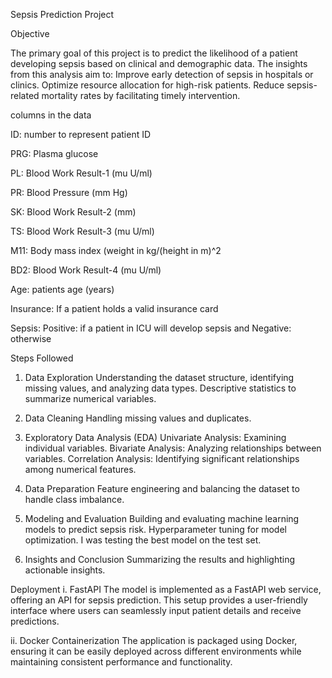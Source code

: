Sepsis Prediction Project

Objective

The primary goal of this project is to predict the likelihood of a patient developing sepsis based on clinical and demographic data. The insights from this analysis aim to:
Improve early detection of sepsis in hospitals or clinics.
Optimize resource allocation for high-risk patients.
Reduce sepsis-related mortality rates by facilitating timely intervention.

columns in the data

ID: number to represent patient ID

PRG: Plasma glucose

PL: Blood Work Result-1 (mu U/ml)

PR: Blood Pressure (mm Hg)

SK: Blood Work Result-2 (mm)

TS: Blood Work Result-3 (mu U/ml)

M11: Body mass index (weight in kg/(height in m)^2

BD2: Blood Work Result-4 (mu U/ml)

Age: patients age (years)

Insurance: If a patient holds a valid insurance card

Sepsis: Positive: if a patient in ICU will develop sepsis and Negative: otherwise

Steps Followed
1. Data Exploration
Understanding the dataset structure, identifying missing values, and analyzing data types.
Descriptive statistics to summarize numerical variables.

2. Data Cleaning
Handling missing values and duplicates.

3. Exploratory Data Analysis (EDA)
Univariate Analysis: Examining individual variables.
Bivariate Analysis: Analyzing relationships between variables.
Correlation Analysis: Identifying significant relationships among numerical features.

4. Data Preparation
Feature engineering and balancing the dataset to handle class imbalance.

5. Modeling and Evaluation
Building and evaluating machine learning models to predict sepsis risk.
Hyperparameter tuning for model optimization.
I was testing the best model on the test set.

6. Insights and Conclusion
Summarizing the results and highlighting actionable insights.

Deployment
i. FastAPI
The model is implemented as a FastAPI web service, offering an API for sepsis prediction. This setup provides a user-friendly interface where users can seamlessly input patient details and receive predictions.

ii. Docker Containerization
The application is packaged using Docker, ensuring it can be easily deployed across different environments while maintaining consistent performance and functionality.







